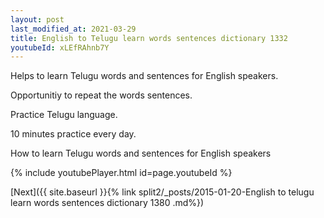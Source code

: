```yaml
---
layout: post
last_modified_at: 2021-03-29
title: English to Telugu learn words sentences dictionary 1332 
youtubeId: xLEfRAhnb7Y
---
```

 
 
Helps to learn Telugu words and sentences for English speakers.

Opportunitiy to repeat the words sentences. 

Practice Telugu language. 
 
10 minutes practice every day. 
 
How to learn Telugu words and sentences for English speakers 
 
{% include youtubePlayer.html id=page.youtubeId %}
 
 
[Next]({{ site.baseurl }}{% link  split2/_posts/2015-01-20-English to telugu learn words sentences dictionary 1380 .md%})
 
